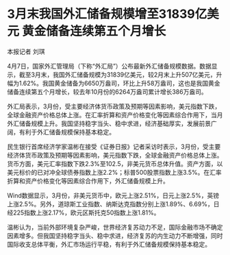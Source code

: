 # 3月末我国外汇储备规模增至31839亿美元 黄金储备连续第五个月增长

本报记者 刘琪

4月7日，国家外汇管理局（下称“外汇局”）公布最新外汇储备规模数据。数据显示，截至3月末，我国外汇储备规模为31839亿美元，较2月末上升507亿美元，升幅为1.62%。我国黄金储备为6650万盎司，环比上升58万盎司，这也是我国黄金储备连续第五个月增长，较去年10月份的6264万盎司累计增长386万盎司。

外汇局表示，3月份，受主要经济体货币政策及预期等因素影响，美元指数下跌，全球金融资产价格总体上涨。在汇率折算和资产价格变化等因素综合作用下，当月外汇储备规模上升。我国坚持稳字当头、稳中求进，经济基础厚实，发展前景广阔，有利于外汇储备规模保持基本稳定。

民生银行首席经济学家温彬在接受《证券日报》记者采访时表示，3月份，受主要经济体货币政策及预期等因素影响，美元指数下跌，全球金融资产价格总体上涨。货币方面，美元汇率指数下跌2.3%至102.5，非美元货币总体升值。资产方面，以美元标价的已对冲全球债券指数上涨2.2%；标普500股票指数上涨3.5%。在汇率折算和资产价格变化等因素综合作用下，外汇储备规模上升。

Wind数据显示，3月份，非美元货币中，欧元上涨2.51%，日元上涨2.5%，英镑上涨2.5%。另外，道琼斯工业指数、纳斯达克指数分别上涨1.89%、6.69%，日经225指数上涨2.17%，欧元区斯托克50指数上涨1.81%。

温彬认为，当前外部环境复杂严峻，世界经济复苏动力不足，国际金融市场不确定因素增多。但我国坚持稳字当头、稳中求进，经济复苏的内生动力不断增强，同时国际收支总体平衡，外汇市场运行平稳，有利于外汇储备规模保持基本稳定。

